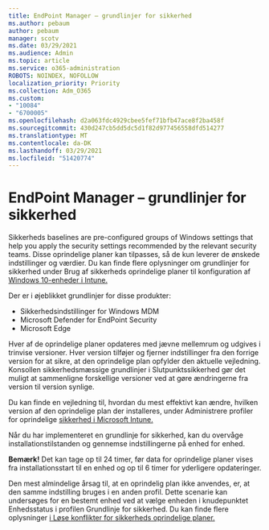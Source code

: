 ```yaml
---
title: EndPoint Manager – grundlinjer for sikkerhed
ms.author: pebaum
author: pebaum
manager: scotv
ms.date: 03/29/2021
ms.audience: Admin
ms.topic: article
ms.service: o365-administration
ROBOTS: NOINDEX, NOFOLLOW
localization_priority: Priority
ms.collection: Adm_O365
ms.custom:
- "10084"
- "6700005"
ms.openlocfilehash: d2a063fdc4929cbee5fef71bfb47ace8f2ba458f
ms.sourcegitcommit: 430d247cb5dd5dc5d1f82d977456558dfd514277
ms.translationtype: MT
ms.contentlocale: da-DK
ms.lasthandoff: 03/29/2021
ms.locfileid: "51420774"
---
```

# <a name="endpoint-manager---security-baselines"></a>EndPoint Manager – grundlinjer for sikkerhed

Sikkerheds baselines are pre-configured groups of Windows settings that help you apply the security settings recommended by the relevant security teams. Disse oprindelige planer kan tilpasses, så de kun leverer de ønskede indstillinger og værdier. Du kan finde flere oplysninger om grundlinjer for sikkerhed under Brug af sikkerheds oprindelige planer til konfiguration af [Windows 10-enheder i Intune.](https://docs.microsoft.com/mem/intune/protect/security-baselines)

Der er i øjeblikket grundlinjer for disse produkter:

- Sikkerhedsindstillinger for Windows MDM
- Microsoft Defender for EndPoint Security
- Microsoft Edge

Hver af de oprindelige planer opdateres med jævne mellemrum og udgives i trinvise versioner. Hver version tilføjer og fjerner indstillinger fra den forrige version for at sikre, at den oprindelige plan opfylder den aktuelle vejledning. Konsollen sikkerhedsmæssige grundlinjer i Slutpunktssikkerhed gør det muligt at sammenligne forskellige versioner ved at gøre ændringerne fra version til version synlige.

Du kan finde en vejledning til, hvordan du mest effektivt kan ændre, hvilken version af den oprindelige plan der installeres, under Administrere profiler for oprindelige [sikkerhed i Microsoft Intune.](https://docs.microsoft.com/mem/intune/protect/security-baselines-configure)

Når du har implementeret en grundlinje for sikkerhed, kan du overvåge installationstilstanden og gennemse indstillingerne på enhed for enhed.

**Bemærk!** Det kan tage op til 24 timer, før data for oprindelige planer vises fra installationsstart til en enhed og op til 6 timer for yderligere opdateringer. 

Den mest almindelige årsag til, at en oprindelig plan ikke anvendes, er, at den samme indstilling bruges i en anden profil. Dette scenarie kan undersøges for en bestemt enhed ved at vælge enheden i knudepunktet Enhedsstatus i profilen Grundlinje for sikkerhed. Du kan finde flere oplysninger [i Løse konflikter for sikkerheds oprindelige planer.](https://docs.microsoft.com/mem/intune/protect/security-baselines-monitor#resolve-conflicts-for-security-baselines)